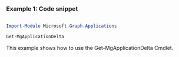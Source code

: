 ### Example 1: Code snippet

```powershell

Import-Module Microsoft.Graph.Applications

Get-MgApplicationDelta

```
This example shows how to use the Get-MgApplicationDelta Cmdlet.


